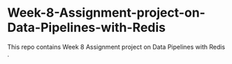 # Week-8-Assignment-project-on-Data-Pipelines-with-Redis
This repo contains Week 8 Assignment project on Data Pipelines with Redis .
